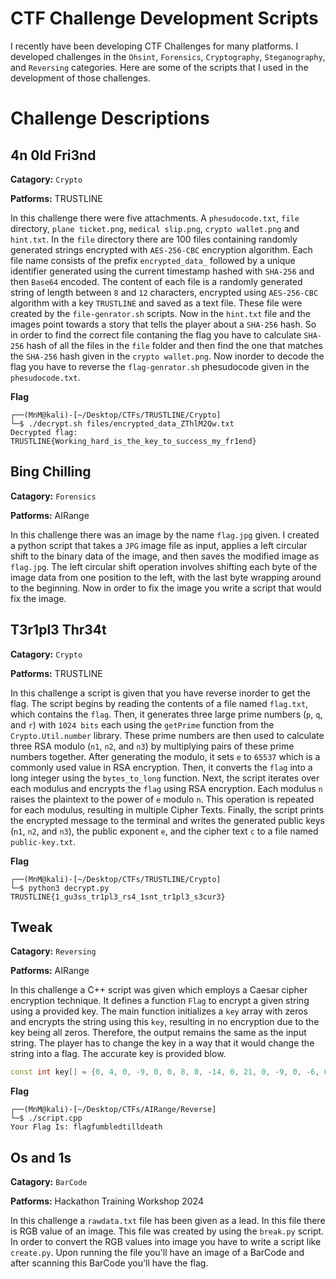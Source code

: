 # CTF Challenge Development Scripts
I recently have been developing CTF Challenges for many platforms. I developed challenges in the `Ohsint`, `Forensics`, `Cryptography`, `Steganography`, and `Reversing` categories. Here are some of the scripts that I used in the development of those challenges.

# Challenge Descriptions

## 4n 0ld Fri3nd
**Catagory:** `Crypto`

**Patforms:** TRUSTLINE

In this challenge there were five attachments. A `phesudocode.txt`, `file` directory, `plane ticket.png`, `medical slip.png`, `crypto wallet.png` and `hint.txt`. In the `file` directory there are 100 files containing randomly generated strings encrypted with `AES-256-CBC` encryption algorithm. Each file name consists of the prefix `encrypted_data_` followed by a unique identifier generated using the current timestamp hashed with `SHA-256` and then `Base64` encoded. The content of each file is a randomly generated string of length between `8` and `12` characters, encrypted using `AES-256-CBC` algorithm with a key `TRUSTLINE` and saved as a text file. These file were created by the `file-genrator.sh` scripts. Now in the `hint.txt` file and the images point towards a story that tells the player about a `SHA-256` hash. So in order to find the correct file contaning the flag you have to calculate `SHA-256` hash of all the files in the `file` folder and then find the one that matches the `SHA-256` hash given in the `crypto wallet.png`. Now inorder to decode the flag you have to reverse the `flag-genrator.sh` phesudocode given in the `phesudocode.txt`.

**Flag**

```console
┌──(MnM@kali)-[~/Desktop/CTFs/TRUSTLINE/Crypto]
└─$ ./decrypt.sh files/encrypted_data_ZThlM2Qw.txt     
Decrypted flag: TRUSTLINE{Working_hard_is_the_key_to_success_my_fr1end}
```

## Bing Chilling
**Catagory:** `Forensics`

**Patforms:** AIRange

In this challenge there was an image by the name `flag.jpg` given. I created a python script that takes a `JPG` image file as input, applies a left circular shift to the binary data of the image, and then saves the modified image as `flag.jpg`. The left circular shift operation involves shifting each byte of the image data from one position to the left, with the last byte wrapping around to the beginning. Now in order to fix the image you write a script that would fix the image.

## T3r1pl3 Thr34t
**Catagory:** `Crypto`

**Patforms:** TRUSTLINE

In this challenge a script is given that you have reverse inorder to get the flag. The script begins by reading the contents of a file named `flag.txt`, which contains the `flag`. Then, it generates three large prime numbers (`p`, `q`, and `r`) with `1024 bits` each using the `getPrime` function from the `Crypto.Util.number` library. These prime numbers are then used to calculate three RSA modulo (`n1`, `n2`, and `n3`) by multiplying pairs of these prime numbers together. After generating the modulo, it sets `e` to `65537` which is a commonly used value in RSA encryption. Then, it converts the `flag` into a long integer using the `bytes_to_long` function. Next, the script iterates over each modulus and encrypts the `flag` using RSA encryption. Each modulus `n` raises the plaintext to the power of `e` modulo `n`. This operation is repeated for each modulus, resulting in multiple Cipher Texts. Finally, the script prints the encrypted message to the terminal and writes the generated public keys (`n1`, `n2`, and `n3`), the public exponent `e`, and the cipher text `c` to a file named `public-key.txt`.

**Flag**

```console
┌──(MnM@kali)-[~/Desktop/CTFs/TRUSTLINE/Crypto]
└─$ python3 decrypt.py
TRUSTLINE{1_gu3ss_tr1pl3_rs4_1snt_tr1pl3_s3cur3}
```

## Tweak
**Catagory:** `Reversing`

**Patforms:** AIRange

In this challenge a C++ script was given which employs a Caesar cipher encryption technique. It defines a function `Flag` to encrypt a given string using a provided key. The main function initializes a `key` array with zeros and encrypts the string using this `key`, resulting in no encryption due to the key being all zeros. Therefore, the output remains the same as the input string. The player has to change the key in a way that it would change the string into a flag. The accurate key is provided blow.

```C++
const int key[] = {0, 4, 0, -9, 0, 0, 8, 0, -14, 0, 21, 0, -9, 0, -6, 0, -2, 0, 4, 0}
```

**Flag**

```console
┌──(MnM@kali)-[~/Desktop/CTFs/AIRange/Reverse]
└─$ ./script.cpp
Your Flag Is: flagfumbledtilldeath
```

## Os and 1s
**Catagory:** `BarCode`

**Patforms:** Hackathon Training Workshop 2024

In this challenge a `rawdata.txt` file has been given as a lead. In this file there is RGB value of an image. This file was created by using the `break.py` script. In order to convert the RGB values into image you have to write a script like `create.py`. Upon running the file you'll have an image of a BarCode and after scanning this BarCode you'll have the flag.
